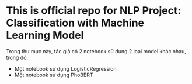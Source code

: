 # This is official repo for NLP Project: Classification with Machine Learning Model 

Trong thư mục này, tác giả có 2 notebook sử dụng 2 loại model khác nhau, trong đó:
<ul>
  <li>Một notebook sử dụng LogisticRegression</li>
  <li>Một notebook sử dụng PhoBERT</li>
</ul>
